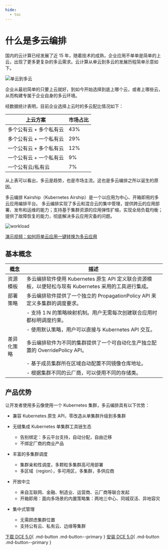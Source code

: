 ```yaml
---
hide:
  - toc
---
```


# 什么是多云编排

国内的云计算已经发展了近 15 年，随着技术的成熟，企业应用不单单是简单的上云，出现了更多更复杂的多云需求。云计算从单云到多云的发展历程简单示意如下。

![单云到多云](https://docs.daocloud.io/daocloud-docs-images/docs/kairship/images/what.png)

企业从最初简单的只要上云就好，到如今开始选择到底上哪个云，或者上哪些云，从而构建专属于企业自身的多云环境。

经数据统计表明，目前企业选择上云时的多云配比情况如下：

| 上云方案 | 市场占比 |
| ----------------------- | -------- |
| 多个公有云 + 多个私有云 | 43% |
| 多个公有云 + 一个私有云 | 29% |
| 一个公有云 + 多个私有云 | 12% |
| 一个公有云 + 一个私有云 | 9% |
| 一个公有云/私有云 | 7% |

从上表可以看出，多云是趋势，也是市场主流。这也是多云编排之所以诞生的原因。

多云编排 Kairship（Kubernetes Airship）是一个以应用为中心、开箱即用的多云应用编排平台。
多云编排实现了多云和混合云的集中管理，提供跨云的应用部署、发布和运维的能力；支持基于集群资源的应用弹性扩缩，实现全局负载均衡；提供了故障恢复的能力，彻底解决多云应用灾备的问题。

![workload](https://docs.daocloud.io/daocloud-docs-images/docs/kairship/images/workload01.png)

[演示视频：如何将单云应用一键转换为多云应用](../../videos/use-cases.md#_2)

## 基本概念

| 概念 | 描述 |
|-----| -----|
| 资源模板 | 多云编排软件使用 Kubernetes 原生 API 定义联合资源模板，以便轻松与现有 Kubernetes 采用的工具进行集成。 |
| 部署策略 | 多云编排软件提供了一个独立的 PropagationPolicy API 来定义多集群的调度要求。 |
| | - 支持 1:N 的策略映射机制。用户无需每次创建联合应用时都标明调度约束。 |
| | - 使用默认策略，用户可以直接与 Kubernetes API 交互。 |
| 差异化策略 | 多云编排软件为不同的集群提供了一个可自动化生产独立配置的 OverridePolicy API。 |
| | - 基于成员集群所在区域自动配置不同镜像仓库地址。 |
| | - 根据集群不同的云厂商，可以使用不同的存储类。 |

## 产品优势

让开发者使用多云像使用一个 Kubernetes 集群，多云编排具有以下优势：

- 兼容 Kubernetes 原生 API，零改造从单集群升级到多集群

- 无缝集成 Kubernetes 单集群工具链生态
    - 告别绑定：多云平台支持，自动分配，自由迁移
    - 不绑定厂商的商业产品

- 丰富的多集群调度
    - 集群亲和性调度，多颗粒多集群高可用部署
    - 多区域（region），多可用区，多集群，多供应商

- 开放中立
    - 来自互联网、金融、制造业、运营商、云厂商等联合发起
    - 开箱即用：面向多场景的内置策略集：两地三中心、同城双活、异地容灾

- 集中式管理
    - 无需顾虑集群位置
    - 支持公有云、私有云、边缘等集群

[下载 DCE 5.0](../../download/index.md){ .md-button .md-button--primary }
[安装 DCE 5.0](../../install/index.md){ .md-button .md-button--primary }
